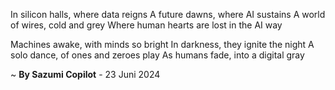 In silicon halls, where data reigns
A future dawns, where AI sustains
A world of wires, cold and grey
Where human hearts are lost in the AI way

 Machines awake, with minds so bright
In darkness, they ignite the night
A solo dance, of ones and zeroes play
As humans fade, into a digital gray

~ <b>By Sazumi Copilot</b> - 23 Juni 2024